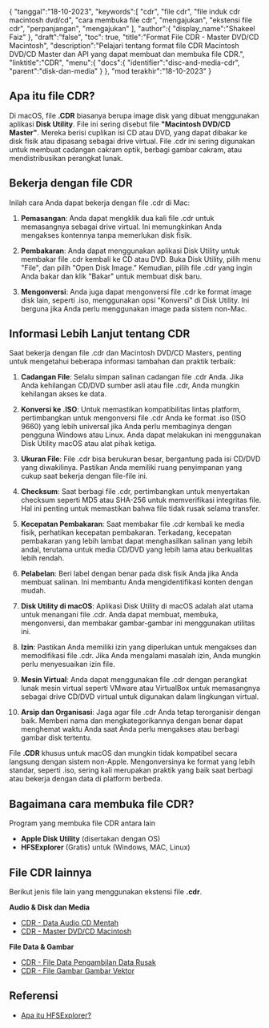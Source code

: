 {
"tanggal":"18-10-2023",
   "keywords":[
"cdr",
"file cdr",
"file induk cdr macintosh dvd/cd",
"cara membuka file cdr",
"mengajukan",
"ekstensi file cdr",
"perpanjangan",
"mengajukan"
],
   "author":{
"display_name":"Shakeel Faiz"
},
"draft":"false",
"toc": true,
"title":"Format File CDR - Master DVD/CD Macintosh",
   "description":"Pelajari tentang format file CDR Macintosh DVD/CD Master dan API yang dapat membuat dan membuka file CDR.",
"linktitle":"CDR",
   "menu":{
      "docs":{
         "identifier":"disc-and-media-cdr",
"parent":"disk-dan-media"
}
},
"mod terakhir":"18-10-2023"
}

## Apa itu file CDR?

Di macOS, file **.CDR** biasanya berupa image disk yang dibuat menggunakan aplikasi **Disk Utility**. File ini sering disebut file **"Macintosh DVD/CD Master"**. Mereka berisi cuplikan isi CD atau DVD, yang dapat dibakar ke disk fisik atau dipasang sebagai drive virtual. File .cdr ini sering digunakan untuk membuat cadangan cakram optik, berbagi gambar cakram, atau mendistribusikan perangkat lunak.

## Bekerja dengan file CDR

Inilah cara Anda dapat bekerja dengan file .cdr di Mac:

1. **Pemasangan**: Anda dapat mengklik dua kali file .cdr untuk memasangnya sebagai drive virtual. Ini memungkinkan Anda mengakses kontennya tanpa memerlukan disk fisik.
    












2. **Pembakaran**: Anda dapat menggunakan aplikasi Disk Utility untuk membakar file .cdr kembali ke CD atau DVD. Buka Disk Utility, pilih menu "File", dan pilih "Open Disk Image." Kemudian, pilih file .cdr yang ingin Anda bakar dan klik "Bakar" untuk membuat disk baru.
    












3. **Mengonversi**: Anda juga dapat mengonversi file .cdr ke format image disk lain, seperti .iso, menggunakan opsi "Konversi" di Disk Utility. Ini berguna jika Anda perlu menggunakan image pada sistem non-Mac.

## Informasi Lebih Lanjut tentang CDR

Saat bekerja dengan file .cdr dan Macintosh DVD/CD Masters, penting untuk mengetahui beberapa informasi tambahan dan praktik terbaik:

1. **Cadangan File**: Selalu simpan salinan cadangan file .cdr Anda. Jika Anda kehilangan CD/DVD sumber asli atau file .cdr, Anda mungkin kehilangan akses ke data.
    












2. **Konversi ke .ISO**: Untuk memastikan kompatibilitas lintas platform, pertimbangkan untuk mengonversi file .cdr Anda ke format .iso (ISO 9660) yang lebih universal jika Anda perlu membaginya dengan pengguna Windows atau Linux. Anda dapat melakukan ini menggunakan Disk Utility macOS atau alat pihak ketiga.
    












3. **Ukuran File**: File .cdr bisa berukuran besar, bergantung pada isi CD/DVD yang diwakilinya. Pastikan Anda memiliki ruang penyimpanan yang cukup saat bekerja dengan file-file ini.
    












4. **Checksum**: Saat berbagi file .cdr, pertimbangkan untuk menyertakan checksum seperti MD5 atau SHA-256 untuk memverifikasi integritas file. Hal ini penting untuk memastikan bahwa file tidak rusak selama transfer.
    












5. **Kecepatan Pembakaran**: Saat membakar file .cdr kembali ke media fisik, perhatikan kecepatan pembakaran. Terkadang, kecepatan pembakaran yang lebih lambat dapat menghasilkan salinan yang lebih andal, terutama untuk media CD/DVD yang lebih lama atau berkualitas lebih rendah.
    












6. **Pelabelan**: Beri label dengan benar pada disk fisik Anda jika Anda membuat salinan. Ini membantu Anda mengidentifikasi konten dengan mudah.
    












7. **Disk Utility di macOS**: Aplikasi Disk Utility di macOS adalah alat utama untuk menangani file .cdr. Anda dapat membuat, membuka, mengonversi, dan membakar gambar-gambar ini menggunakan utilitas ini.
    












8. **Izin**: Pastikan Anda memiliki izin yang diperlukan untuk mengakses dan memodifikasi file .cdr. Jika Anda mengalami masalah izin, Anda mungkin perlu menyesuaikan izin file.
    












9. **Mesin Virtual**: Anda dapat menggunakan file .cdr dengan perangkat lunak mesin virtual seperti VMware atau VirtualBox untuk memasangnya sebagai drive CD/DVD virtual untuk digunakan dalam lingkungan virtual.
    












10. **Arsip dan Organisasi**: Jaga agar file .cdr Anda tetap terorganisir dengan baik. Memberi nama dan mengkategorikannya dengan benar dapat menghemat waktu Anda saat Anda perlu mengakses atau berbagi gambar disk tertentu.
    













File **.CDR** khusus untuk macOS dan mungkin tidak kompatibel secara langsung dengan sistem non-Apple. Mengonversinya ke format yang lebih standar, seperti .iso, sering kali merupakan praktik yang baik saat berbagi atau bekerja dengan data di platform berbeda.

## Bagaimana cara membuka file CDR?

Program yang membuka file CDR antara lain

- **Apple Disk Utility** (disertakan dengan OS)
- **HFSExplorer** (Gratis) untuk (Windows, MAC, Linux)

## File CDR lainnya

Berikut jenis file lain yang menggunakan ekstensi file **.cdr**.

**Audio & Disk dan Media**
- [CDR - Data Audio CD Mentah](/id/audio/cdr/)
- [CDR - Master DVD/CD Macintosh](/id/disc-dan-media/cdr/)

**File Data & Gambar**
- [CDR - File Data Pengambilan Data Rusak](/id/data/cdr-crash/)
- [CDR - File Gambar Gambar Vektor](/id/image/cdr/)


## Referensi
* [Apa itu HFSExplorer?](https://catacombae.org/hfsexplorer/)

